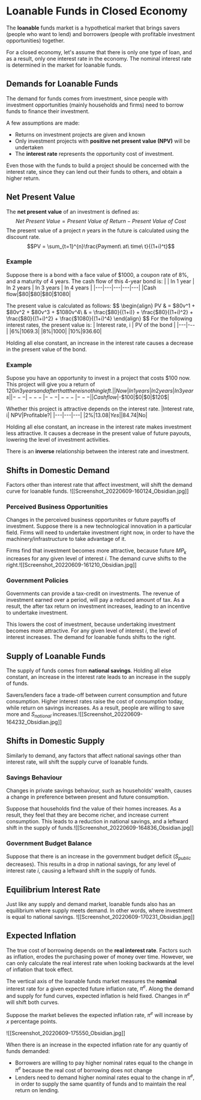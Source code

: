 # Loanable Funds in Closed Economy
The **loanable** funds market is a hypothetical market that brings savers (people who want to lend) and borrowers (people with profitable investment opportunities) together.

For a closed economy, let's assume that there is only one type of loan, and as a result, only one interest rate in the economy. The nominal interest rate is determined in the market for loanable funds.

## Demands for Loanable Funds
The demand for funds comes from investment, since people with investment opportunities (mainly households and firms) need to borrow funds to finance their investment.

A few assumptions are made:
* Returns on investment projects are given and known
* Only investment projects with **positive net present value (NPV)** will be undertaken
* The **interest rate** represents the opportunity cost of investment.

Even those with the funds to build a project should be concerned with the interest rate, since they can lend out their funds to others, and obtain a higher return.

## Net Present Value
The **net present value** of an investment is defined as:
$$Net\ Present\ Value = Present\ Value\ of\ Return - Present\ Value\ of\ Cost$$
The present value of a project $n$ years in the future is calculated using the discount rate.
$$PV = \sum_{t=1}^{n}\frac{Payment\ at\ time\ t}{(1+i)^t}$$
### Example
Suppose there is a bond with a face value of $\$1000$, a coupon rate of $8\%$, and a maturity of $4$ years. The cash flow of this 4-year bond is:
| | In 1 year | In 2 years | In 3 years | In 4 years |
|---|---|---|---|---|
|Cash flow|$\$80$|$\$80$|$\$80$|$\$1080$|

The present value is calculated as follows:
$$
\begin{align}
PV & = $80v^1 + $80v^2 + $80v^3 + $1080v^4\\
   & = \frac{$80}{(1+i)} + \frac{$80}{(1+i)^2} + \frac{$80}{(1+i)^2} + \frac{$1080}{(1+i)^4}
\end{align}
$$
For the following interest rates, the present value is:
| Interest rate, i | PV of the bond |
|---|---|
|6%|1069.3|
|8%|1000|
|10%|936.60|

Holding all else constant, an increase in the interest rate causes a decrease in the present value of the bond.

### Example
Supose you have an opportunity to invest in a project that costs $100 now. This project will give you a return of $120 in 3 years and after that there is nothing left.
| | Now | In 1 years | In 2 years | In 3 years |
|---|---|---|---|---|
|Cash flow|$-\$100$|$\$0$|$\$0$|$\$120$|

Whether this project is attractive depends on the interest rate.
|Interest rate, i| NPV|Profitable?|
|---|---|---|
|2%|$13.08|Yes|
|8%|-$4.74|No|

Holding all else constant, an increase in the interest rate makes investment less attractive. It causes a decrease in the present value of future payouts, lowering the level of investment activities.

There is an **inverse** relationship between the interest rate and investment.

## Shifts in Domestic Demand
Factors other than interest rate that affect investment, will shift the demand curve for loanable funds.
![[Screenshot_20220609-160124_Obsidian.jpg]]
### Perceived Business Opportunities
Changes in the perceived business opportunites or future payoffs of investment. Suppose there is a new technological innovation in a particular field. Firms will need to undertake investment right now, in order to have the machinery/infrastructure to take advantage of it.

Firms find that investment becomes more attractive, because future $MP_k$ increases for any given level of interest $i$. The demand curve shifts to the right.![[Screenshot_20220609-161210_Obsidian.jpg]]
### Government Policies
Governments can provide a tax-credit on investments. The revenue of investment earned over a period, will pay a reduced amount of tax. As a result, the after tax return on investment increases, leading to an incentive to undertake investment.

This lowers the cost of investment, because undertaking investment becomes more attractive. For any given level of interest $i$, the level of interest increases. The demand for loanable funds shifts to the right.

## Supply of Loanable Funds
The supply of funds comes from **national savings**. Holding all else constant, an increase in the interest rate leads to an increase in the supply of funds.

Savers/lenders face a trade-off between current consumption and future consumption. Higher interest rates raise the cost of consumption today, while return on savings increases. As a result, people are willing to save more and $S_{national}$ increases.![[Screenshot_20220609-164232_Obsidian.jpg]]


## Shifts in Domestic Supply
Similarly to demand, any factors that affect national savings other than interest rate, will shift the supply curve of loanable funds.

### Savings Behaviour
Changes in private savings behaviour, such as households' wealth, causes a change in preference between present and future consumption. 

Suppose that households find the value of their homes increases. As a result, they feel that they are become richer, and increase current consumption. This leads to a reduction in national savings, and a leftward shift in the supply of funds.![[Screenshot_20220609-164836_Obsidian.jpg]]
### Government Budget Balance
Suppose that there is an increase in the government budget deficit ($S_{public}$ decreases). This results in a drop in national savings, for any level of interest rate $i$, causing a leftward shift in the supply of funds.

## Equilibrium Interest Rate
Just like any supply and demand market, loanable funds also has an equilibrium where supply meets demand. In other words, where investment is equal to national savings.
![[Screenshot_20220609-170231_Obsidian.jpg]]
## Expected Inflation
The true cost of borrowing depends on the **real interest rate**. Factors such as inflation, erodes the purchasing power of money over time. However, we can only calculate the real interest rate when looking backwards at the level of inflation that took effect.

The vertical axis of the loanable funds market measures the **nominal** interest rate for a given expected future inflation rate, $\pi^e$. Along the demand and supply for fund curves, expected inflation is held fixed. Changes in $\pi^e$ will shift both curves.

Suppose the market believes the expected inflation rate, $\pi^e$ will increase by $x$ percentage points.

![[Screenshot_20220609-175550_Obsidian.jpg]]

When there is an increase in the expected inflation rate for any quantiy of funds demanded:
* Borrowers are willing to pay higher nominal rates equal to the change in $\pi^e$ because the real cost of borrowing does not change
* Lenders need to demand higher nominal rates equal to the change in $\pi^e$, in order to supply the same quantity of funds and to maintain the real return on lending.